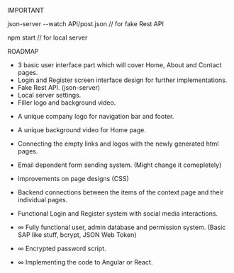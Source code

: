 IMPORTANT

json-server --watch API/post.json // for fake Rest API

npm start // for local server



ROADMAP

+ 3 basic user interface part which will cover Home, About and Contact pages. 
+ Login and Register screen interface design for further implementations.
+ Fake Rest API. (json-server)
+ Local server settings.
+ Filler logo and background video.

- A unique company logo for navigation bar and footer.
- A unique background video for Home page.
- Connecting the empty links and logos with the newly generated html pages.
- Email dependent form sending system. (Might change it comepletely)
- Improvements on page designs (CSS)
- Backend connections between the items of the context page and their individual pages.
- Functional Login and Register system with social media interactions.


- ∞ Fully functional user, admin database and permission system. (Basic SAP like stuff, bcrypt, JSON Web Token)

- ∞ Encrypted password script.

- ∞ Implementing the code to Angular or React.
